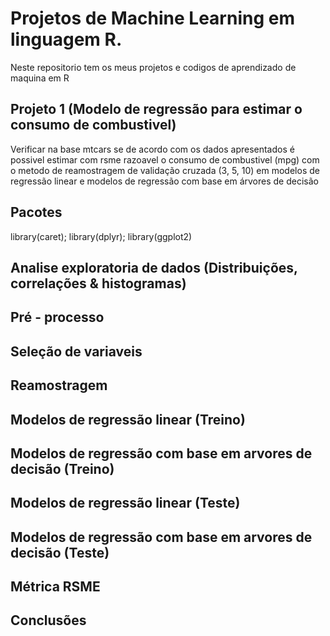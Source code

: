 # Projetos de Machine Learning em linguagem R.

Neste repositorio tem os meus projetos e codigos de aprendizado de maquina em R

## Projeto 1 (Modelo de regressão para estimar o consumo de combustivel)

Verificar na base mtcars se de acordo com os dados apresentados é possivel estimar com rsme razoavel o consumo de combustivel (mpg) com o metodo de reamostragem de validação cruzada (3, 5, 10) em modelos de regressão linear e modelos de regressão com base em árvores de decisão

## Pacotes
library(caret); library(dplyr); library(ggplot2)

## Analise exploratoria de dados (Distribuições, correlações & histogramas)

## Pré - processo

## Seleção de variaveis

## Reamostragem

## Modelos de regressão linear (Treino)

## Modelos de regressão com base em arvores de decisão (Treino)

## Modelos de regressão linear (Teste)

## Modelos de regressão com base em arvores de decisão (Teste)

## Métrica RSME

## Conclusões
